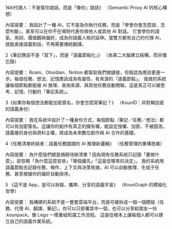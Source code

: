 1《AI代理人：不是幫你說話，而是「像你」說話》
（Semantic Proxy AI 的核心構想）

內容提要：
我設計了一種 AI，它不是為你執行任務，而是「學會你會怎麼說、怎麼判斷」，甚至可以在你不在場時代表你與他人或其他 AI 對話。
它會學你的語氣、用詞、價值觀與偏好，成為你語義人格的延伸。當雙方都有自己的代理 AI，就能直接語義對話，不再需要傳統翻譯。

2《筆記應該不是「寫下」，而是「語義節點化」》
（為第二大腦建立結構，而非備忘錄）

內容提要：
Roam、Obsidian、Notion 都幫助我們做鏈接，但我認為應該更進一步。每個任務、想法、記憶應該成為有屬性、有來源的「語義節點」。
我做的系統讓每個節點都能被 AI 推理、查詢來源、與其他任務自動關聯。這是真正可以被思考、記憶、行動的「筆記系統」。

3《如果你每個想法都能加密簽名，你會怎麼寫筆記？》
（KounID：非對稱加密的語義身份）

內容提要：
我在系統中設計了一種身份方式，每個節點（筆記／任務／想法）都可以有加密簽名。這讓你的創作有真正的擁有權，能設定授權、加密、不被竄改。
語義層的身份與資料主權，將成為未來數位創作與 AI 合作的基礎。

4《任務清單終結者：語義任務圖譜的 AI 推理新邏輯》
（任務管理的重構思維）

內容提要：
為什麼我們總是搞砸待辦清單？因為現有任務系統只記錄「要做什麼」，卻忽略「為什麼這麼安排」「哪個優先」「這是從哪來的決定」。
我的系統用語義節點去記錄任務、條件、上下文與決策依據，AI 可以自動推理、生成子任務、甚至根據你的偏好自動排序。

5 《這不是 App，是可以拆裝、攜帶、分享的語義宇宙》
（KounGraph 的模組化哲學）

內容提要：
我構建的系統不是一整套雲端平台，而是可被拆成一個一個模組（任務、代理 AI、翻譯、筆記）。你可以只部署其中一個，也可以分享給朋友一份 .kounpack，像 Lego 一樣重組知識工作流程。
這是從根本上讓每個人都可以建立自己的語義作業系統。